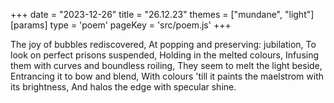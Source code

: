 +++
date = "2023-12-26"
title = "26.12.23"
themes = ["mundane", "light"]
[params]
  type = 'poem'
  pageKey = 'src/poem.js'
+++

The joy of bubbles rediscovered,
At popping and preserving: jubilation,
To look on perfect prisons suspended,
Holding in the melted colours,
Infusing them with curves and boundless roiling,
They seem to melt the light beside,
Entrancing it to bow and blend,
With colours 'till it paints the maelstrom with its brightness,
And halos the edge with specular shine.
